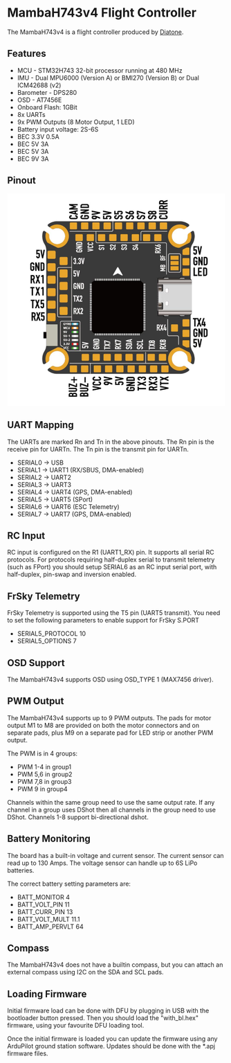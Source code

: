 # MambaH743v4 Flight Controller

The MambaH743v4 is a flight controller produced by [Diatone](https://www.diatoneusa.com/).

## Features

 - MCU - STM32H743 32-bit processor running at 480 MHz
 - IMU - Dual MPU6000 (Version A) or BMI270 (Version B) or Dual ICM42688 (v2)
 - Barometer - DPS280
 - OSD - AT7456E
 - Onboard Flash: 1GBit
 - 8x UARTs
 - 9x PWM Outputs (8 Motor Output, 1 LED)
 - Battery input voltage: 2S-6S
 - BEC 3.3V 0.5A
 - BEC 5V 3A
 - BEC 5V 3A
 - BEC 9V 3A

## Pinout

![MambaH743v4 Board](MambaH743v4_Board.jpg "MambaH743v4")

## UART Mapping

The UARTs are marked Rn and Tn in the above pinouts. The Rn pin is the
receive pin for UARTn. The Tn pin is the transmit pin for UARTn.

 - SERIAL0 -> USB
 - SERIAL1 -> UART1 (RX/SBUS, DMA-enabled)
 - SERIAL2 -> UART2
 - SERIAL3 -> UART3
 - SERIAL4 -> UART4 (GPS, DMA-enabled)
 - SERIAL5 -> UART5 (SPort)
 - SERIAL6 -> UART6 (ESC Telemetry)
 - SERIAL7 -> UART7 (GPS, DMA-enabled)

## RC Input

RC input is configured on the R1 (UART1_RX) pin. It supports all serial RC
protocols. For protocols requiring half-duplex serial to transmit
telemetry (such as FPort) you should setup SERIAL6 as an RC input serial port,
with half-duplex, pin-swap and inversion enabled.
 
## FrSky Telemetry
 
FrSky Telemetry is supported using the T5 pin (UART5 transmit). You need to set the following parameters to enable support for FrSky S.PORT
 
  - SERIAL5_PROTOCOL 10
  - SERIAL5_OPTIONS 7
  
## OSD Support

The MambaH743v4 supports OSD using OSD_TYPE 1 (MAX7456 driver).

## PWM Output

The MambaH743v4 supports up to 9 PWM outputs. The pads for motor output
M1 to M8 are provided on both the motor connectors and on separate pads, plus
M9 on a separate pad for LED strip or another PWM output.

The PWM is in 4 groups:

 - PWM 1-4 in group1
 - PWM 5,6 in group2
 - PWM 7,8 in group3
 - PWM 9   in group4

Channels within the same group need to use the same output rate. If
any channel in a group uses DShot then all channels in the group need
to use DShot. Channels 1-8 support bi-directional dshot.

## Battery Monitoring

The board has a built-in voltage and current sensor. The current
sensor can read up to 130 Amps. The voltage sensor can handle up to 6S
LiPo batteries.

The correct battery setting parameters are:

 - BATT_MONITOR 4
 - BATT_VOLT_PIN 11
 - BATT_CURR_PIN 13
 - BATT_VOLT_MULT 11.1
 - BATT_AMP_PERVLT 64

## Compass

The MambaH743v4 does not have a builtin compass, but you can attach an external compass using I2C on the SDA and SCL pads.

## Loading Firmware

Initial firmware load can be done with DFU by plugging in USB with the
bootloader button pressed. Then you should load the "with_bl.hex"
firmware, using your favourite DFU loading tool.

Once the initial firmware is loaded you can update the firmware using
any ArduPilot ground station software. Updates should be done with the
*.apj firmware files.

